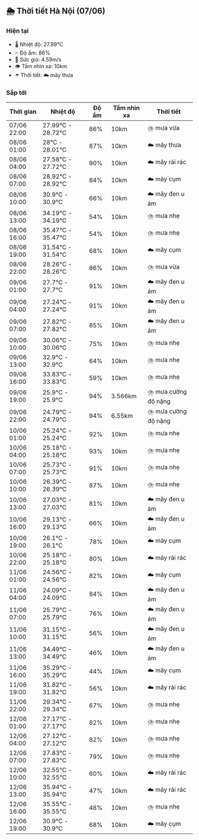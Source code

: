 ## 🌦️ Thời tiết Hà Nội (07/06)

### Hiện tại

- 🌡️ Nhiệt độ: 27.99℃
- 💦 Độ ẩm: 86%
- 💨 Sức gió: 4.59m/s
- 👁️ Tầm nhìn xa: 10km
- ☂️ Thời tiết: ☁️ mây thưa

### Sắp tới

| Thời gian | Nhiệt độ | Độ ẩm | Tầm nhìn xa | Thời tiết |
| --- | --- | --- | --- | --- |
| 07/06 22:00 | 27.99℃ - 28.72℃ | 86% | 10km | ⛈️ mưa vừa |
| 08/06 01:00 | 28℃ - 28.01℃ | 87% | 10km | ☁️ mây thưa |
| 08/06 04:00 | 27.58℃ - 27.72℃ | 90% | 10km | ☁️ mây rải rác |
| 08/06 07:00 | 28.92℃ - 28.92℃ | 84% | 10km | ☁️ mây cụm |
| 08/06 10:00 | 30.9℃ - 30.9℃ | 66% | 10km | ☁️ mây đen u ám |
| 08/06 13:00 | 34.19℃ - 34.19℃ | 54% | 10km | ⛈️ mưa nhẹ |
| 08/06 16:00 | 35.47℃ - 35.47℃ | 54% | 10km | ⛈️ mưa nhẹ |
| 08/06 19:00 | 31.54℃ - 31.54℃ | 68% | 10km | ☁️ mây cụm |
| 08/06 22:00 | 28.26℃ - 28.26℃ | 86% | 10km | ⛈️ mưa vừa |
| 09/06 01:00 | 27.7℃ - 27.7℃ | 91% | 10km | ☁️ mây đen u ám |
| 09/06 04:00 | 27.24℃ - 27.24℃ | 91% | 10km | ☁️ mây đen u ám |
| 09/06 07:00 | 27.82℃ - 27.82℃ | 85% | 10km | ☁️ mây đen u ám |
| 09/06 10:00 | 30.06℃ - 30.06℃ | 75% | 10km | ⛈️ mưa nhẹ |
| 09/06 13:00 | 32.9℃ - 32.9℃ | 64% | 10km | ⛈️ mưa nhẹ |
| 09/06 16:00 | 33.83℃ - 33.83℃ | 59% | 10km | ⛈️ mưa nhẹ |
| 09/06 19:00 | 25.9℃ - 25.9℃ | 94% | 3.566km | ⛈️ mưa cường độ nặng |
| 09/06 22:00 | 24.79℃ - 24.79℃ | 94% | 6.55km | ⛈️ mưa cường độ nặng |
| 10/06 01:00 | 25.24℃ - 25.24℃ | 92% | 10km | ⛈️ mưa nhẹ |
| 10/06 04:00 | 25.18℃ - 25.18℃ | 93% | 10km | ⛈️ mưa nhẹ |
| 10/06 07:00 | 25.73℃ - 25.73℃ | 91% | 10km | ⛈️ mưa nhẹ |
| 10/06 10:00 | 26.39℃ - 26.39℃ | 87% | 10km | ⛈️ mưa nhẹ |
| 10/06 13:00 | 27.03℃ - 27.03℃ | 81% | 10km | ☁️ mây đen u ám |
| 10/06 16:00 | 29.13℃ - 29.13℃ | 66% | 10km | ☁️ mây đen u ám |
| 10/06 19:00 | 26.1℃ - 26.1℃ | 78% | 10km | ☁️ mây cụm |
| 10/06 22:00 | 25.18℃ - 25.18℃ | 80% | 10km | ☁️ mây rải rác |
| 11/06 01:00 | 24.56℃ - 24.56℃ | 82% | 10km | ☁️ mây cụm |
| 11/06 04:00 | 24.09℃ - 24.09℃ | 84% | 10km | ☁️ mây đen u ám |
| 11/06 07:00 | 25.79℃ - 25.79℃ | 76% | 10km | ☁️ mây đen u ám |
| 11/06 10:00 | 31.15℃ - 31.15℃ | 56% | 10km | ☁️ mây đen u ám |
| 11/06 13:00 | 34.49℃ - 34.49℃ | 46% | 10km | ☁️ mây đen u ám |
| 11/06 16:00 | 35.29℃ - 35.29℃ | 44% | 10km | ☁️ mây cụm |
| 11/06 19:00 | 31.82℃ - 31.82℃ | 56% | 10km | ☁️ mây rải rác |
| 11/06 22:00 | 29.34℃ - 29.34℃ | 67% | 10km | ⛈️ mưa nhẹ |
| 12/06 01:00 | 27.17℃ - 27.17℃ | 82% | 10km | ⛈️ mưa nhẹ |
| 12/06 04:00 | 27.12℃ - 27.12℃ | 82% | 10km | ⛈️ mưa nhẹ |
| 12/06 07:00 | 27.83℃ - 27.83℃ | 79% | 10km | ⛈️ mưa nhẹ |
| 12/06 10:00 | 32.55℃ - 32.55℃ | 60% | 10km | ☁️ mây rải rác |
| 12/06 13:00 | 35.94℃ - 35.94℃ | 47% | 10km | ☁️ mây rải rác |
| 12/06 16:00 | 35.55℃ - 35.55℃ | 48% | 10km | ⛈️ mưa nhẹ |
| 12/06 19:00 | 30.9℃ - 30.9℃ | 68% | 10km | ☁️ mây cụm |

